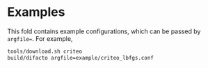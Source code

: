 # Examples

This fold contains example configurations, which can be passed by
`argfile=`. For example,

```bash
tools/download.sh criteo
build/difacto argfile=example/criteo_lbfgs.conf
```
